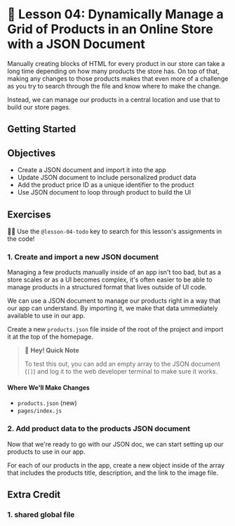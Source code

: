 # 📓 Lesson 04: Dynamically Manage a Grid of Products in an Online Store with a JSON Document

Manually creating blocks of HTML for every product in our store can take a long time depending on how many products the store has. On top of that, making any changes to those products makes that even more of a challenge as you try to search through the file and know where to make the change.

Instead, we can manage our products in a central location and use that to build our store pages.

## Getting Started


## Objectives
* Create a JSON document and import it into the app
* Update JSON document to include personalized product data
* Add the product price ID as a unique identifier to the product
* Use JSON document to loop through product to build the UI

## Exercises

🕵️‍♂️ Use the `@lesson-04-todo` key to search for this lesson's assignments in the code!

### 1. Create and import a new JSON document

Managing a few products manually inside of an app isn't too bad, but as a store scales or as a UI becomes complex, it's often easier to be able to manage products in a structured format that lives outside of UI code.

We can use a JSON document to manage our products right in a way that our app can understand. By importing it, we make that data ummediately available to use in our app.

Create a new `products.json` file inside of the root of the project and import it at the top of the homepage.

> 👋 **Hey! Quick Note**
>
> To test this out, you can add an empty array to the JSON document (`[]`) and log it to the web developer terminal to make sure it works.

#### Where We'll Make Changes
* `products.json` (new)
* `pages/index.js`

### 2. Add product data to the products JSON document

Now that we're ready to go with our JSON doc, we can start setting up our products to use in our app.

For each of our products in the app, create a new object inside of the array that includes the products title, description, and the link to the image file.

## Extra Credit

### 1. shared global file
